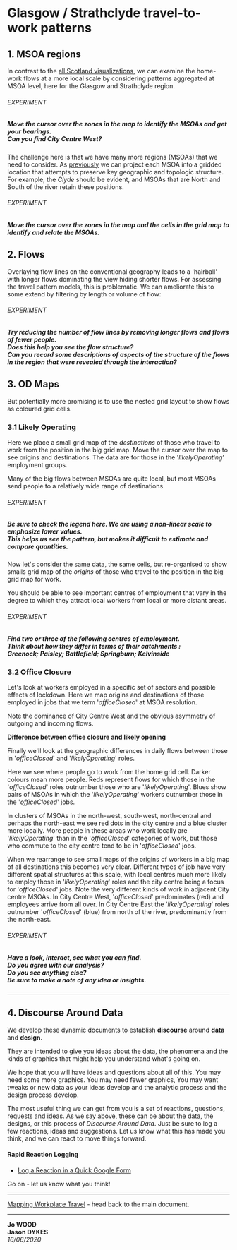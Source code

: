 <!-- Scripts to link to the Vega/Vega-Lite runtime -->
<script src="https://cdn.jsdelivr.net/npm/vega@5"></script>
<script src="https://cdn.jsdelivr.net/npm/vega-lite@4"></script>
<script src="https://cdn.jsdelivr.net/npm/vega-embed@6"></script>

# Glasgow / Strathclyde travel-to-work patterns

## 1. MSOA regions

In contrast to the [all Scotland visualizations](allScotland.md), we can examine the home-work flows at a more local scale by considering patterns aggregated at MSOA level, here for the Glasgow and Strathclyde region.

<div class="wide" id="ggMap"></div>

###### EXPERIMENT

##### Move the cursor over the zones in the map to identify the MSOAs and get your bearings.<br/>Can you find City Centre West?

The challenge here is that we have many more regions (MSOAs) that we need to consider. As [previously](allScotland.md) we can project each MSOA into a gridded location that attempts to preserve key geographic and topologic structure. For example, the _Clyde_ should be evident, and MSOAs that are North and South of the river retain these positions.

<div class="wide" id="ggGridMap"></div>

###### EXPERIMENT

##### Move the cursor over the zones in the map and the cells in the grid map to identify and relate the MSOAs.

## 2. Flows

Overlaying flow lines on the conventional geography leads to a 'hairball' with longer flows dominating the view hiding shorter flows. For assessing the travel pattern models, this is problematic. We can ameliorate this to some extend by filtering by length or volume of flow:

<div class="wide" id="ggFlowMap"></div>

###### EXPERIMENT

##### Try reducing the number of flow lines by removing longer flows and flows of fewer people.<br/>Does this help you see the flow structure?<br/>Can you record some descriptions of aspects of the structure of the flows in the region that were revealed through the interaction?

## 3. OD Maps

But potentially more promising is to use the nested grid layout to show flows as coloured grid cells.

### 3.1 Likely Operating

Here we place a small grid map of the _destinations_ of those who travel to work from the position in the big grid map. Move the cursor over the map to see origins and destinations. The data are for those in the '_likelyOperating_' employment groups.

<div class="wide" id="ggODMap1"></div>

Many of the big flows between MSOAs are quite local, but most MSOAs send people to a relatively wide range of destinations.

###### EXPERIMENT

##### Be sure to check the legend here. We are using a non-linear scale to emphasize lower values.<br/>This helps us see the pattern, but makes it difficult to estimate and compare quantities.

Now let's consider the same data, the same cells, but re-organised to show smalls grid map of the _origins_ of those who travel to the position in the big grid map for work.

<div class="wide" id="ggODMap2"></div>

You should be able to see important centres of employment that vary in the degree to which they attract local workers from local or more distant areas.

###### EXPERIMENT

##### Find two or three of the following centres of employment.<br/> Think about how they differ in terms of their catchments :<br/>Greenock; Paisley; Battlefield; Springburn; Kelvinside

### 3.2 Office Closure

Let's look at workers employed in a specific set of sectors and possible effects of lockdown. Here we map origins and destinations of those employed in jobs that we term '_officeClosed_' at MSOA resolution.

Note the dominance of City Centre West and the obvious asymmetry of outgoing and incoming flows.

<div class="wide" id="ggODMap3"></div>

<div class="wide" id="ggODMap4"></div>

**Difference between office closure and likely opening**

Finally we'll look at the geographic differences in daily flows between those in '_officeClosed_' and '_likelyOperating_' roles.

Here we see where people go to work from the home grid cell. Darker colours mean more people. Reds represent flows for which those in the '_officeClosed_' roles outnumber those who are '_likelyOperating_'. Blues show pairs of MSOAs in which the '_likelyOperating_' workers outnumber those in the '_officeClosed_' jobs.

<div class="wide" id="ggODMap5"></div>

In clusters of MSOAs in the north-west, south-west, north-central and perhaps the north-east we see red dots in the city centre and a blue cluster more locally. More people in these areas who work locally are '_likelyOperating_' than in the '_officeClosed_' categories of work, but those who commute to the city centre tend to be in '_officeClosed_' jobs.

<div class="wide" id="ggODMap6"></div>

When we rearrange to see small maps of the origins of workers in a big map of all destinations this becomes very clear. Different types of job have very different spatial structures at this scale, with local centres much more likely to employ those in '_likelyOperating_' roles and the city centre being a focus for '_officeClosed_' jobs. Note the very different kinds of work in adjacent City centre MSOAs. In City Centre West, '_officeClosed_' predominates (red) and employees arrive from all over. In City Centre East the '_likelyOperating_' roles outnumber '_officeClosed_' (blue) from north of the river, predominantly from the north-east.

###### EXPERIMENT

##### Have a look, interact, see what you can find.<br/>Do you agree with our analysis?<br/>Do you see anything else?<br/><b>Be sure to make a note of any idea or insights.</b><br/>

---

## 4. Discourse Around Data

We develop these dynamic documents to establish **discourse** around **data** and **design**.

They are intended to give you ideas about the data, the phenomena and the kinds of graphics that might help you understand what's going on.

We hope that you will have ideas and questions about all of this. You may need some more graphics. You may need fewer graphics, You may want tweaks or new data as your ideas develop and the analytic process and the design process develop.

The most useful thing we can get from you is a set of reactions, questions, requests and ideas. As we say above, these can be about the data, the designs, or this process of _Discourse Around Data_. Just be sure to log a few reactions, ideas and suggestions. Let us know what this has made you think, and we can react to move things forward.

#### Rapid Reaction Logging

- [Log a Reaction in a Quick Google Form](https://forms.gle/Vifmxv7T9Jpg9aoi6)

Go on - let us know what you think!

---

[Mapping Workplace Travel](https://gicentre.github.io/scrc/) - head back to the main document.

---

**Jo WOOD**<br/>
**Jason DYKES**<br/>
_16/06/2020_

<!-- Script containing the vis specs used above. Must be at end of document. -->
<script src="js/glasgowVisSpecs.js"></script>
